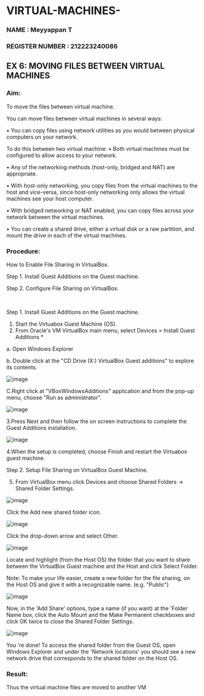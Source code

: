 # VIRTUAL-MACHINES-
### NAME : Meyyappan T
### REGISTER NUMBER : 212223240086
## EX 6: MOVING FILES BETWEEN VIRTUAL MACHINES

### Aim: 

To move the files between virtual machine. 

You can move files between virtual machines in several ways: 

• You can copy files using network utilities as you would between physical computers on your network.

To do this between two virtual machine: • Both virtual machines must be configured to allow access to your network. 


• Any of the networking methods (host-only, bridged and NAT) are appropriate.

• With host-only networking, you copy files from the virtual machines to the host and vice-versa, since host-only networking only allows the virtual machines see your host computer.

• With bridged networking or NAT enabled, you can copy files across your network between the virtual machines.

• You can create a shared drive, either a virtual disk or a raw partition, and mount the drive in each of the virtual machines.

### Procedure: 
How to Enable File Sharing in VirtualBox. 

Step 1. Install Guest Additions on the Guest machine. 

Step 2. Configure File Sharing on VirtualBox.

<br>

Step 1. Install Guest Additions on the Guest machine.

1. Start the Virtuabox Guest Machine (OS).
2. From Oracle's VM VirtualBox main menu, select Devices > Install Guest Additions *

a. Open Windows Explorer


b. Double click at the "CD Drive (X:) VirtualBox Guest additions" to explore its contents.

![image](https://github.com/user-attachments/assets/4aef06f8-bf3e-43c8-aa8a-fd29a836e427)


C.Right click at "VBoxWindowsAdditions" application and from the pop-up menu, choose "Run as administrator".

![image](https://github.com/user-attachments/assets/2e310381-979b-485e-b1b1-1b606418cdcc)

3.Press Next and then follow the on screen instructions to complete the Guest Additions installation.

![image](https://github.com/user-attachments/assets/a5939d0b-2473-4a85-869b-7875461fc89b)


4.When the setup is completed, choose Finish and restart the Virtuabox guest machine.

Step 2. Setup File Sharing on VirtualBox Guest Machine.

5. From VirtualBox menu click Devices and choose Shared Folders -> Shared Folder Settings.

![image](https://github.com/user-attachments/assets/cdf7cbbc-28d2-4ad6-93a2-29a291ffd74d)

Click the Add new shared folder icon.

![image](https://github.com/user-attachments/assets/a875dbc2-3c7d-46ba-8de3-e8bae26e5756)

Click the drop-down arrow and select Other.

![image](https://github.com/user-attachments/assets/d57c14b7-ed7e-4634-ae01-f0701d8eac25)

Locate and highlight (from the Host OS) the folder that you want to share between the VirtualBox Guest machine and the Host and click Select Folder. 

Note: To make your life easier, create a new folder for the file sharing, on the Host OS and give it with a recognizable name. (e.g. "Public")

![image](https://github.com/user-attachments/assets/e9488467-9c16-46da-83d6-76b399ed92ec)

Now, in the 'Add Share' options, type a name (if you want) at the 'Folder Name box, click the Auto Mount and the Make Permanent checkboxes and click OK twice to close the Shared Folder Settings.

![image](https://github.com/user-attachments/assets/01cf9664-60ef-4e38-b059-17ba6761759c)

You 're done! To access the shared folder from the Guest OS, open Windows Explorer and under the 'Network locations' you should see a new network drive that corresponds to the shared folder on the Host OS.

### Result:

Thus the virtual machine files are moved to another VM
